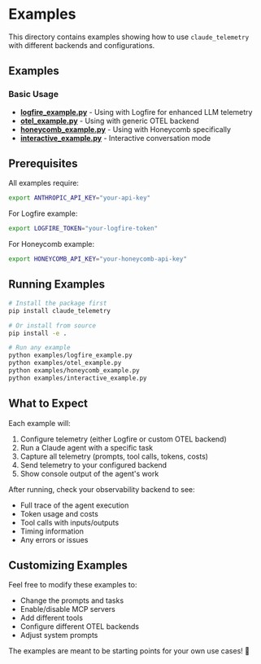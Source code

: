 # Examples

This directory contains examples showing how to use `claude_telemetry` with different
backends and configurations.

## Examples

### Basic Usage

- **[logfire_example.py](logfire_example.py)** - Using with Logfire for enhanced LLM
  telemetry
- **[otel_example.py](otel_example.py)** - Using with generic OTEL backend
- **[honeycomb_example.py](honeycomb_example.py)** - Using with Honeycomb specifically
- **[interactive_example.py](interactive_example.py)** - Interactive conversation mode

## Prerequisites

All examples require:

```bash
export ANTHROPIC_API_KEY="your-api-key"
```

For Logfire example:

```bash
export LOGFIRE_TOKEN="your-logfire-token"
```

For Honeycomb example:

```bash
export HONEYCOMB_API_KEY="your-honeycomb-api-key"
```

## Running Examples

```bash
# Install the package first
pip install claude_telemetry

# Or install from source
pip install -e .

# Run any example
python examples/logfire_example.py
python examples/otel_example.py
python examples/honeycomb_example.py
python examples/interactive_example.py
```

## What to Expect

Each example will:

1. Configure telemetry (either Logfire or custom OTEL backend)
2. Run a Claude agent with a specific task
3. Capture all telemetry (prompts, tool calls, tokens, costs)
4. Send telemetry to your configured backend
5. Show console output of the agent's work

After running, check your observability backend to see:

- Full trace of the agent execution
- Token usage and costs
- Tool calls with inputs/outputs
- Timing information
- Any errors or issues

## Customizing Examples

Feel free to modify these examples to:

- Change the prompts and tasks
- Enable/disable MCP servers
- Add different tools
- Configure different OTEL backends
- Adjust system prompts

The examples are meant to be starting points for your own use cases! 🚀
